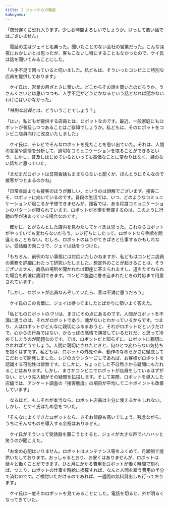 ```yaml
---
title: 2 ジェイからの電話
kakuyomu:
---
```


「夜分遅くに恐れ入ります。少しお時間よろしいでしょうか。けっして悪い話ではございません」

　電話の主はジェイと名乗った。聞いたことのない会社の営業だった。こんな深夜におかしいとは思ったが、客もこないし特にすることもなかったので、ケイ氏は話を聞いてみることにした。

「人手不足で困っていると伺いました。私どもは、そういったコンビニに特別な店員を提供しております」

　ケイ氏は、営業の目ざとさに驚いた。どこからその話を聞いたのだろうか。うさんくさいとは思いつつも、人手不足がどうにかなるという話となれば聞かないわけにはいかなかった。

「*特別な店員*とは、どういうことでしょう？」

「はい。私どもが提供する店員とは、ロボットなのです。最近、一般家庭にもロボットが普及しつつあることはご存知でしょうか。私どもは、そのロボットをコンビニ店員向けに改良いたしました」

　ケイ氏は、テレビでそんなロボットを見たことを思い出ていた。それは、人間の言葉や感情を分析して、適切なコミュニケーションを取ることができるという。しかし、普及しはじめているといっても高価なことに変わりはなく、縁のない話だと思っていた。

「まだまだロボットは日常会話もままならないと聞くが、ほんとうにそんなので接客がつとまるのかね」

「日常会話よりも接客のほうが難しい、というのは誤解でございます。接客こそ、ロボットに向いているのです。普段の生活では、いつ、どのようなコミュニケーションが起こるか予想できませんが、接客では、ある程度コミュニケーションのパターンが限られています。ロボットが本領を発揮するのは、このように行動の型が決まっている場合なのです」

　確かに、とがらんとした店内を見わたしてケイ氏は思った。これならロボットがやっていても変わらないだろう。レジ打ちにしたって、ロボットなら手順を間違えることもない。むしろ、ロボットのほうがてきぱきと仕事するかもしれない。受話器の向こうで、ジェイは話をつづけた。

「もちろん、前例のない事態には対応いたしかねますが、私どもはコンビニ店員の業務を詳細にわたって研究いたしました。想定外のことが起きることは、そうございません。商品の場所を聞かれれば即座に答えられますし、道をたずねられた場合も的確に説明できます。コンビニ強盗に巻き込まれたときの対応まで用意されています」

「しかし、ロボットが店員なんぞしていたら、客は不満に思うだろう」

　ケイ氏のこの言葉に、ジェイは待ってましたとばかりに勢いよく答えた。

「私どものロボットの*ウリ*は、まさにその点にあるのです。人間がロボットを不満に思うのは、それがロボットであり、魂がないとわかっているからです。つまり、人はロボットがどんなに親切にふるまおうと、それがロボットだというだけで、心からの行為ではない、からっぽの感情で演技しているだけだ、と思って冷めてしまうのが問題なのです。では、ロボットだと知らずに、ロボットに親切にされればどうでしょう。人間に親切にされたときと、何ひとつ変わらない気持ちを抱くはずです。私どもは、ロボットの外見や声、動作のなめらかさに徹底してこだわって開発しました。レジのカウンターごしであれば、お客様がロボットを認識する可能性は皆無です。たしかに、ちょっとした不自然さから疑問にもたれることはあります。しかし、まさかコンビニでロボットが店員をしているはずがない、という先入観がその疑問を払拭します。そして実際、ロボットを導入した店舗では、アンケート調査の『接客態度』の項目が平均して二十ポイントも改善しています」

　なるほど、もしそれが本当なら、ロボット店員は十分に使えるかもしれない。しかし、とケイ氏はため息をついた。

「そんなによくできたロボットなら、さぞお値段も高いでしょう。残念ながら、うちにそんなものを導入する余裕はありません」

　ケイ氏がそういって受話器を置こうとすると、ジェイが大きな声でハハハッと笑うのが聞こえた。

「お金の心配はいりません。ロボットはメンテナンス等をふくめて、月額制で提供いたしております。おっしゃるとおり、お安くはありませんが、ロボットは延々と働くことができます。ひと月にかかる費用をロボットが働く時間で割れば、つまり、ロボットの仕事を時給に換算すれば、なんと人間を雇う費用の半分で済むのです。ご検討いただけるのであれば、一週間の無料貸出しも行っております」

　ケイ氏は一度そのロボットを見てみることにした。電話を切ると、外が明るくなってきていた。

